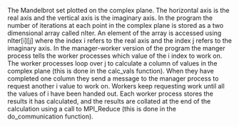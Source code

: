The Mandelbrot set plotted on the complex plane. The horizontal axis is the real axis
and the vertical axis is the imaginary axis.
In the program the number of iterations at each point in the complex plane is stored as a two
dimensional array called nIter. An element of the array is accessed using nIter[i][j] where the
index i refers to the real axis and the index j refers to the imaginary axis. In the manager-worker
version of the program the manger process tells the worker processes which value of the i index to
work on. The worker processes loop over j to calculate a column of values in the complex plane
(this is done in the calc_vals function). When they have completed one column they send a
message to the manager process to request another i value to work on. Workers keep requesting
work until all the values of i have been handed out. Each worker process stores the results it has
calculated, and the results are collated at the end of the calculation using a call to MPI_Reduce
(this is done in the do_communication function).
